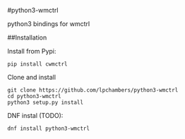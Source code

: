 #python3-wmctrl

python3 bindings for wmctrl

##Installation

Install from Pypi:
```
pip install cwmctrl
```

Clone and install
```
git clone https://github.com/lpchambers/python3-wmctrl
cd python3-wmctrl
python3 setup.py install
```

DNF instal (TODO):
```
dnf install python3-wmctrl
```
